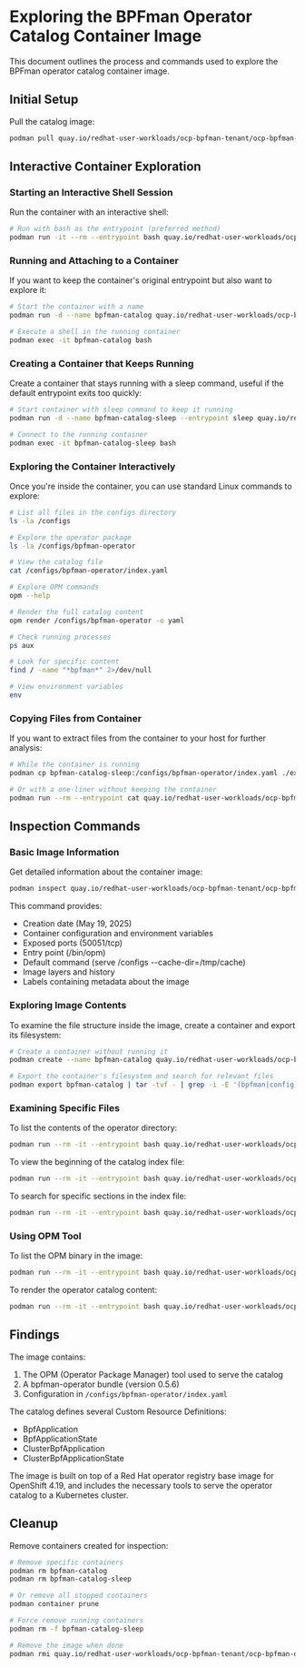 # Exploring the BPFman Operator Catalog Container Image

This document outlines the process and commands used to explore the BPFman operator catalog container image.

## Initial Setup

Pull the catalog image:

```bash
podman pull quay.io/redhat-user-workloads/ocp-bpfman-tenant/ocp-bpfman-operator-catalog-ocp4-19@sha256:db0d7261b555a9bbf65a864ff0f72e3425d1ae2f37bfe02d6975b81fc6ee6ba0
```

## Interactive Container Exploration

### Starting an Interactive Shell Session

Run the container with an interactive shell:

```bash
# Run with bash as the entrypoint (preferred method)
podman run -it --rm --entrypoint bash quay.io/redhat-user-workloads/ocp-bpfman-tenant/ocp-bpfman-operator-catalog-ocp4-19@sha256:db0d7261b555a9bbf65a864ff0f72e3425d1ae2f37bfe02d6975b81fc6ee6ba0
```

### Running and Attaching to a Container

If you want to keep the container's original entrypoint but also want to explore it:

```bash
# Start the container with a name
podman run -d --name bpfman-catalog quay.io/redhat-user-workloads/ocp-bpfman-tenant/ocp-bpfman-operator-catalog-ocp4-19@sha256:db0d7261b555a9bbf65a864ff0f72e3425d1ae2f37bfe02d6975b81fc6ee6ba0

# Execute a shell in the running container
podman exec -it bpfman-catalog bash
```

### Creating a Container that Keeps Running

Create a container that stays running with a sleep command, useful if the default entrypoint exits too quickly:

```bash
# Start container with sleep command to keep it running
podman run -d --name bpfman-catalog-sleep --entrypoint sleep quay.io/redhat-user-workloads/ocp-bpfman-tenant/ocp-bpfman-operator-catalog-ocp4-19@sha256:db0d7261b555a9bbf65a864ff0f72e3425d1ae2f37bfe02d6975b81fc6ee6ba0 3600  # sleeps for 1 hour

# Connect to the running container
podman exec -it bpfman-catalog-sleep bash
```

### Exploring the Container Interactively

Once you're inside the container, you can use standard Linux commands to explore:

```bash
# List all files in the configs directory
ls -la /configs

# Explore the operator package
ls -la /configs/bpfman-operator

# View the catalog file
cat /configs/bpfman-operator/index.yaml

# Explore OPM commands
opm --help

# Render the full catalog content
opm render /configs/bpfman-operator -o yaml

# Check running processes
ps aux

# Look for specific content
find / -name "*bpfman*" 2>/dev/null

# View environment variables
env
```

### Copying Files from Container

If you want to extract files from the container to your host for further analysis:

```bash
# While the container is running
podman cp bpfman-catalog-sleep:/configs/bpfman-operator/index.yaml ./extracted-index.yaml

# Or with a one-liner without keeping the container
podman run --rm --entrypoint cat quay.io/redhat-user-workloads/ocp-bpfman-tenant/ocp-bpfman-operator-catalog-ocp4-19@sha256:db0d7261b555a9bbf65a864ff0f72e3425d1ae2f37bfe02d6975b81fc6ee6ba0 /configs/bpfman-operator/index.yaml > extracted-index.yaml
```

## Inspection Commands

### Basic Image Information

Get detailed information about the container image:

```bash
podman inspect quay.io/redhat-user-workloads/ocp-bpfman-tenant/ocp-bpfman-operator-catalog-ocp4-19@sha256:db0d7261b555a9bbf65a864ff0f72e3425d1ae2f37bfe02d6975b81fc6ee6ba0
```

This command provides:
- Creation date (May 19, 2025)
- Container configuration and environment variables
- Exposed ports (50051/tcp)
- Entry point (/bin/opm)
- Default command (serve /configs --cache-dir=/tmp/cache)
- Image layers and history
- Labels containing metadata about the image

### Exploring Image Contents

To examine the file structure inside the image, create a container and export its filesystem:

```bash
# Create a container without running it
podman create --name bpfman-catalog quay.io/redhat-user-workloads/ocp-bpfman-tenant/ocp-bpfman-operator-catalog-ocp4-19@sha256:db0d7261b555a9bbf65a864ff0f72e3425d1ae2f37bfe02d6975b81fc6ee6ba0

# Export the container's filesystem and search for relevant files
podman export bpfman-catalog | tar -tvf - | grep -i -E '(bpfman|config)'
```

### Examining Specific Files

To list the contents of the operator directory:

```bash
podman run --rm -it --entrypoint bash quay.io/redhat-user-workloads/ocp-bpfman-tenant/ocp-bpfman-operator-catalog-ocp4-19@sha256:db0d7261b555a9bbf65a864ff0f72e3425d1ae2f37bfe02d6975b81fc6ee6ba0 -c "ls -la /configs/bpfman-operator"
```

To view the beginning of the catalog index file:

```bash
podman run --rm -it --entrypoint bash quay.io/redhat-user-workloads/ocp-bpfman-tenant/ocp-bpfman-operator-catalog-ocp4-19@sha256:db0d7261b555a9bbf65a864ff0f72e3425d1ae2f37bfe02d6975b81fc6ee6ba0 -c "cat /configs/bpfman-operator/index.yaml | head -50"
```

To search for specific sections in the index file:

```bash
podman run --rm -it --entrypoint bash quay.io/redhat-user-workloads/ocp-bpfman-tenant/ocp-bpfman-operator-catalog-ocp4-19@sha256:db0d7261b555a9bbf65a864ff0f72e3425d1ae2f37bfe02d6975b81fc6ee6ba0 -c "cat /configs/bpfman-operator/index.yaml | grep -A5 'alm-examples'"
```

### Using OPM Tool

To list the OPM binary in the image:

```bash
podman run --rm -it --entrypoint bash quay.io/redhat-user-workloads/ocp-bpfman-tenant/ocp-bpfman-operator-catalog-ocp4-19@sha256:db0d7261b555a9bbf65a864ff0f72e3425d1ae2f37bfe02d6975b81fc6ee6ba0 -c "ls -la /bin/ | grep opm"
```

To render the operator catalog content:

```bash
podman run --rm -it --entrypoint bash quay.io/redhat-user-workloads/ocp-bpfman-tenant/ocp-bpfman-operator-catalog-ocp4-19@sha256:db0d7261b555a9bbf65a864ff0f72e3425d1ae2f37bfe02d6975b81fc6ee6ba0 -c "opm render /configs/bpfman-operator -o yaml | head -30"
```

## Findings

The image contains:

1. The OPM (Operator Package Manager) tool used to serve the catalog
2. A bpfman-operator bundle (version 0.5.6)
3. Configuration in `/configs/bpfman-operator/index.yaml`

The catalog defines several Custom Resource Definitions:
- BpfApplication
- BpfApplicationState
- ClusterBpfApplication
- ClusterBpfApplicationState

The image is built on top of a Red Hat operator registry base image for OpenShift 4.19, and includes the necessary tools to serve the operator catalog to a Kubernetes cluster.

## Cleanup

Remove containers created for inspection:

```bash
# Remove specific containers
podman rm bpfman-catalog
podman rm bpfman-catalog-sleep

# Or remove all stopped containers
podman container prune

# Force remove running containers
podman rm -f bpfman-catalog-sleep

# Remove the image when done
podman rmi quay.io/redhat-user-workloads/ocp-bpfman-tenant/ocp-bpfman-operator-catalog-ocp4-19@sha256:db0d7261b555a9bbf65a864ff0f72e3425d1ae2f37bfe02d6975b81fc6ee6ba0
```